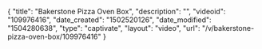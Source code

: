 {
    "title": "Bakerstone Pizza Oven Box",
    "description": "",
    "videoid": "109976416",
    "date_created": "1502520126",
    "date_modified": "1504280638",
    "type": "captivate",
    "layout": "video",
    "url": "\/v\/bakerstone-pizza-oven-box\/109976416"
}
